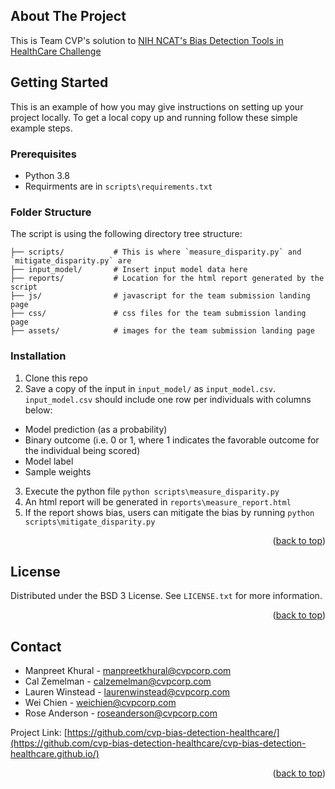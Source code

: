 
<!-- ABOUT THE PROJECT -->
## About The Project

This is Team CVP's solution to [NIH NCAT's Bias Detection Tools in HealthCare Challenge]( https://expeditionhacks.com/bias-detection-healthcare/)



<!-- GETTING STARTED -->
## Getting Started

This is an example of how you may give instructions on setting up your project locally.
To get a local copy up and running follow these simple example steps.


### Prerequisites

* Python 3.8
* Requirments are in `scripts\requirements.txt`


### Folder Structure
The script is using the following directory tree structure:
```/
├── scripts/           # This is where `measure_disparity.py` and `mitigate_disparity.py` are
├── input_model/       # Insert input model data here
├── reports/           # Location for the html report generated by the script
├── js/                # javascript for the team submission landing page 
├── css/               # css files for the team submission landing page 
├── assets/            # images for the team submission landing page 
```


### Installation

1. Clone this repo
2. Save a copy of the input in `input_model/` as `input_model.csv`. `input_model.csv` should include one row per individuals with columns below: 
* Model prediction (as a probability)
* Binary outcome (i.e. 0 or 1, where 1 indicates the favorable outcome for the individual being scored)
* Model label
* Sample weights
3. Execute the python file `python scripts\measure_disparity.py`
4. An html report will be generated in `reports\measure_report.html`
5. If the report shows bias, users can mitigate the bias by running `python scripts\mitigate_disparity.py`

<p align="right">(<a href="#readme-top">back to top</a>)</p>


<!-- LICENSE -->
## License

Distributed under the BSD 3 License. See `LICENSE.txt` for more information.

<p align="right">(<a href="#readme-top">back to top</a>)</p>



<!-- CONTACT -->
## Contact

* Manpreet Khural - manpreetkhural@cvpcorp.com
* Cal Zemelman - calzemelman@cvpcorp.com
* Lauren Winstead - laurenwinstead@cvpcorp.com
* Wei Chien - weichien@cvpcorp.com
* Rose Anderson - roseanderson@cvpcorp.com


Project Link: [https://github.com/cvp-bias-detection-healthcare/](https://github.com/cvp-bias-detection-healthcare/cvp-bias-detection-healthcare.github.io/)

<p align="right">(<a href="#readme-top">back to top</a>)</p>
